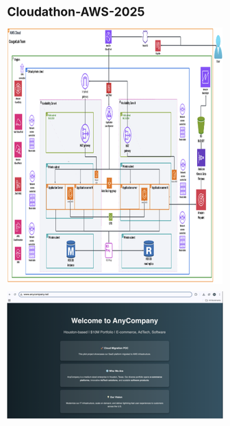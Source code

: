 # Cloudathon-AWS-2025

<img src="CougarLab%20Team%20Architecture.png" alt="CougarLab Team Architecture" width="1100" height="600"/>


[![Website Screenshot](Website.png)](Website.png)



